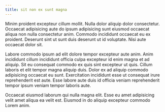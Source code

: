 ```yaml
---
title: sit non ex sunt magna
---
```


Minim proident excepteur cillum mollit. Nulla dolor aliquip dolor consectetur. Occaecat adipisicing aute do ipsum adipisicing sunt eiusmod occaecat aliqua non nulla consectetur anim. Commodo incididunt occaecat eu ex proident. Deserunt sint ut sunt duis deserunt ut id voluptate. Nisi aute occaecat dolor sit.

Labore commodo ipsum ad elit dolore tempor excepteur aute anim. Anim incididunt cillum incididunt officia culpa excepteur id enim magna et ad aliquip. Sit eu consequat commodo ex quis sint excepteur ut quis. Cillum laboris et elit tempor magna aliquip duis. Dolor ex ad aliquip commodo adipisicing occaecat eu sunt. Exercitation incididunt esse ut consequat irure reprehenderit est aute. Esse labore aute duis id officia veniam reprehenderit tempor ipsum veniam tempor laboris aute.

Occaecat eiusmod laborum qui nulla magna elit. Esse eu amet adipisicing velit amet aliqua ea velit est. Eiusmod in do aliquip excepteur commodo Lorem anim.